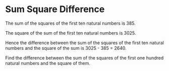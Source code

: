 # Sum Square Difference

The sum of the squares of the first ten natural numbers is 385.

The square of the sum of the first ten natural numbers is 3025.

Hence the difference between the sum of the squares of the first ten natural numbers and the square of the sum is 3025 - 385 = 2640.

Find the difference between the sum of the squares of the first one hundred natural numbers and the square of them.
